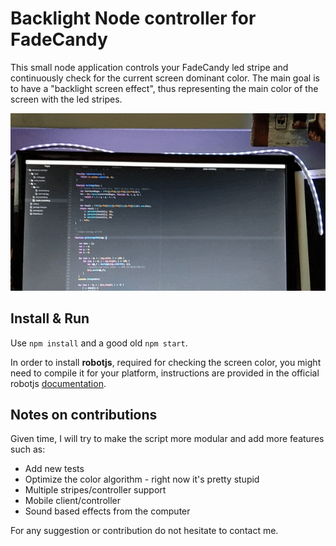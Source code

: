 # Backlight Node controller for FadeCandy
This small node application controls your FadeCandy led stripe and continuously check for the current screen dominant color. The main goal is to have a "backlight screen effect", thus representing the main color of the screen with the led stripes.

![Demo](demo.gif)

## Install & Run
Use `npm install`
and a good old
`npm start`.

In order to install **robotjs**, required for checking the screen color, you might need to compile it for your platform, instructions are provided in the official robotjs [documentation](http://robotjs.io/docs/building).

## Notes on contributions
Given time, I will try to make the script more modular and add more features such as:
* Add new tests
* Optimize the color algorithm - right now it's pretty stupid
* Multiple stripes/controller support
* Mobile client/controller
* Sound based effects from the computer

For any suggestion or contribution do not hesitate to contact me.
